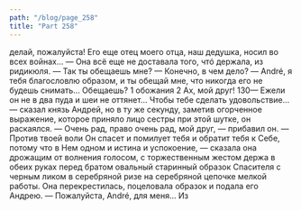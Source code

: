 ```yaml
---
path: "/blog/page_258"
title: "Part 258"
---
```


делай, пожалуйста! Его еще отец моего отца, наш дедушка, носил во всех войнах... — Она всё еще не доставала того, чтó держала, из ридикюля. — Так ты обещаешь мне?
— Конечно, в чем дело?
— André, я тебя благословлю образом, и ты обещай мне, что никогда его не будешь снимать... Обещаешь?
1 обожания
2 Ах, мой друг!
130— Ежели он не в два пуда и шеи не оттянет... Чтобы тебе сделать удовольствие... — сказал князь Андрей, но в ту же секунду, заметив огорченное выражение, которое приняло лицо сестры при этой шутке, он раскаялся. — Очень рад, право очень рад, мой друг, — прибавил он.
— Против твоей воли Он спасет и помилует тебя и обратит тебя к Себе, потому что в Нем одном и истина и успокоение, — сказала она дрожащим от волнения голосом, с торжественным жестом держа в обеих руках перед братом овальный старинный образок Спасителя с черным ликом в серебряной ризе на серебряной цепочке мелкой работы.
Она перекрестилась, поцеловала образок и подала его Андрею.
— Пожалуйста, André, для меня...
Из
